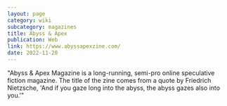 ```yaml
---
layout: page
category: wiki
subcategory: magazines
title: Abyss & Apex
publication: Web
link: https://www.abyssapexzine.com/
date: 2022-11-20
---
```


"Abyss & Apex Magazine is a long-running, semi-pro online speculative fiction magazine. The title of the zine comes from a quote by Friedrich Nietzsche, 'And if you gaze long into the abyss, the abyss gazes also into you.'"
